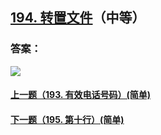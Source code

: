 ## [194. 转置文件](https://leetcode-cn.com/problems/transpose-file/)（中等）





### 答案：



![](https://img-blog.csdnimg.cn/20200807155236311.png)

#### [上一题（193. 有效电话号码）(简单)](https://github.com/sdwwld/leetCode/blob/master/src/main/java/com/wld/java/leetcode/leetCode0193.md)

#### [下一题（195. 第十行）(简单)](https://github.com/sdwwld/leetCode/blob/master/src/main/java/com/wld/java/leetcode/leetCode0195.md)